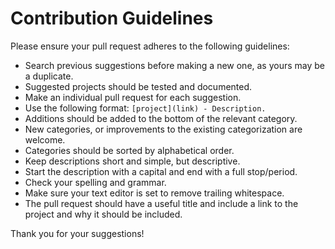 # Contribution Guidelines

Please ensure your pull request adheres to the following guidelines:

- Search previous suggestions before making a new one, as yours may be a duplicate.
- Suggested projects should be tested and documented.
- Make an individual pull request for each suggestion.
- Use the following format: `[project](link) - Description.`
- Additions should be added to the bottom of the relevant category.
- New categories, or improvements to the existing categorization are welcome.
- Categories should be sorted by alphabetical order.
- Keep descriptions short and simple, but descriptive.
- Start the description with a capital and end with a full stop/period.
- Check your spelling and grammar.
- Make sure your text editor is set to remove trailing whitespace.
- The pull request should have a useful title and include a link to the project and why it should be included.

Thank you for your suggestions!
